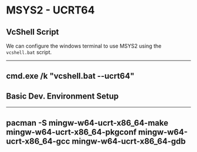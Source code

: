 MSYS2 - UCRT64
==============

VcShell Script
--------------

We can configure the windows terminal to use MSYS2 using the `vcshell.bat` script.

----
cmd.exe /k "vcshell.bat --ucrt64"
----


Basic Dev. Environment Setup
----------------------------

----
pacman -S mingw-w64-ucrt-x86_64-make   mingw-w64-ucrt-x86_64-pkgconf mingw-w64-ucrt-x86_64-gcc  mingw-w64-ucrt-x86_64-gdb
----

